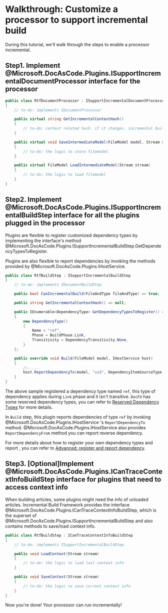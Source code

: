 Walkthrough: Customize a processor to support incremental build
================================================================

During this tutorial, we'll walk through the steps to enable a processor incremental.

Step1. Implement @Microsoft.DocAsCode.Plugins.ISupportIncrementalDocumentProcessor interface for the processor
------------------------------------------------------------------------------------

```csharp
public class RtfDocumentProcessor : ISupportIncrementalDocumentProcessor
{
    // to-do: implements IDocumentProcessor

    public virtual string GetIncrementalContextHash()
    {
        // to-do: context related hash. if it changes, incremental build isn't triggered.
    }

    public virtual void SaveIntermediateModel(FileModel model, Stream stream)
    {
        // to-do: the logic to store filemodel 
    }

    public virtual FileModel LoadIntermediateModel(Stream stream)
    {
        // to-do: the logic to load filemodel
    }
}
```

Step2. Implement @Microsoft.DocAsCode.Plugins.ISupportIncrementalBuildStep interface for all the plugins plugged in the processor
------------------------------------------------------------------------------------------------------
Plugins are flexible to register customized dependency types by implementing the interface's method @Microsoft.DocAsCode.Plugins.ISupportIncrementalBuildStep.GetDependencyTypesToRegister.

Plugins are also flexible to report dependencies by invoking the methods provided by @Microsoft.DocAsCode.Plugins.IHostService.

```csharp
public class RtfBuildStep : ISupportIncrementalBuildStep
{
    // to-do: implements IDocumentBuildStep

    public bool CanIncrementalBuild(FileAndType fileAndType) => true;

    public string GetIncrementalContextHash() => null;

    public IEnumerable<DependencyType> GetDependencyTypesToRegister() => new[]
    {
        new DependencyType()
        {
            Name = "ref",
            Phase = BuildPhase.Link,
            Transitivity = DependencyTransitivity.None,
        }
    };

    public override void Build(FileModel model, IHostService host)
    {
        //.....
        host.ReportDependencyTo(model, "uid", DependencyItemSourceType.Uid, "ref");
    }
}
```

The above sample registered a dependency type named `ref`, this type of dependency applies during `Link` phase and it isn't transitive. `DocFX` has some reserved dependency types, you can refer to [Reserved Dependency Types](advanced_report_dependency.md#reserved-dependency-types) for more details.

In `Build` step, this plugin reports dependencies of type `ref` by invoking @Microsoft.DocAsCode.Plugins.IHostService 's `ReportDependencyTo` method. @Microsoft.DocAsCode.Plugins.IHostService also provides `ReportDependencyFrom` method you can report reverse dependency.

For more details about how to register your own dependency types and report , you can refer to [Advanced: register and report dependency](advanced_report_dependency.md).


Step3. [Optional]Implement @Microsoft.DocAsCode.Plugins.ICanTraceContextInfoBuildStep interface for plugins that need to access context info
-----------------------------------------------------------------------------------------------------------------------
When building articles, some plugins might need the info of unloaded articles. Incremental Build Framework provides the interface @Microsoft.DocAsCode.Plugins.ICanTraceContextInfoBuildStep, which is the superset of @Microsoft.DocAsCode.Plugins.ISupportIncrementalBuildStep and also contains methods to save/load context info.

```csharp
public class RtfBuildStep : ICanTraceContextInfoBuildStep
{
    // to-do: implements ISupportIncrementalBuildStep

    public void LoadContext(Stream stream)
    {
        // to-do: the logic to load last context info
    }

    public void SaveContext(Stream stream)
    {
        // to-do: the logic to save current context info
    }
}
```


Now you're done! Your processor can run incrementally!
